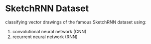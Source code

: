 # SketchRNN Dataset
classifying vector drawings of the famous SketchRNN dataset using:
1. convolutional neural network (CNN)
2. recurrent neural network (RNN)
